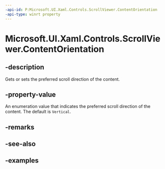 ```yaml
---
-api-id: P:Microsoft.UI.Xaml.Controls.ScrollViewer.ContentOrientation
-api-type: winrt property
---
```


# Microsoft.UI.Xaml.Controls.ScrollViewer.ContentOrientation

<!--
public Microsoft.UI.Xaml.Controls.ContentOrientation ContentOrientation { get; set; }
-->

## -description

Gets or sets the preferred scroll direction of the content.

## -property-value

An enumeration value that indicates the preferred scroll direction of the content. The default is `Vertical`.

## -remarks

## -see-also

## -examples

